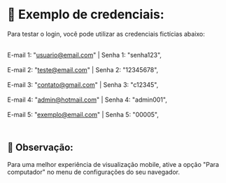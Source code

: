 <h1></br>📝 Exemplo de credenciais:</br></h1>

Para testar o login, você pode utilizar as credenciais fictícias abaixo:

<br>E-mail 1: "usuario@email.com" | Senha 1: "senha123",</br>
<br>E-mail 2: "teste@email.com" | Senha 2: "12345678",</br>
<br>E-mail 3: "contato@gmail.com" | Senha 3: "c12345",</br>
<br>E-mail 4: "admin@hotmail.com" | Senha 4: "admin001",</br>
<br>E-mail 5: "exemplo@email.com" | Senha 5: "00005",</br>

<h2><br>📱 Observação:</br></h2>
Para uma melhor experiência de visualização mobile, ative a opção "Para computador" no menu de configurações do seu navegador.
